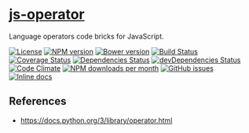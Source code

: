 [js-operator](http://make-github-pseudonymous-again.github.io/js-operator)
==

Language operators code bricks for JavaScript.

[![License](https://img.shields.io/github/license/aureooms/js-operator.svg?style=flat)](https://raw.githubusercontent.com/aureooms/js-operator/master/LICENSE)
[![NPM version](https://img.shields.io/npm/v/@aureooms/js-operator.svg?style=flat)](https://www.npmjs.org/package/@aureooms/js-operator)
[![Bower version](https://img.shields.io/bower/v/@aureooms/js-operator.svg?style=flat)](http://bower.io/search/?q=@aureooms/js-operator)
[![Build Status](https://img.shields.io/travis/aureooms/js-operator.svg?style=flat)](https://travis-ci.org/aureooms/js-operator)
[![Coverage Status](https://img.shields.io/coveralls/aureooms/js-operator.svg?style=flat)](https://coveralls.io/r/aureooms/js-operator)
[![Dependencies Status](https://img.shields.io/david/aureooms/js-operator.svg?style=flat)](https://david-dm.org/aureooms/js-operator#info=dependencies)
[![devDependencies Status](https://img.shields.io/david/dev/aureooms/js-operator.svg?style=flat)](https://david-dm.org/aureooms/js-operator#info=devDependencies)
[![Code Climate](https://img.shields.io/codeclimate/github/aureooms/js-operator.svg?style=flat)](https://codeclimate.com/github/aureooms/js-operator)
[![NPM downloads per month](https://img.shields.io/npm/dm/@aureooms/js-operator.svg?style=flat)](https://www.npmjs.org/package/@aureooms/js-operator)
[![GitHub issues](https://img.shields.io/github/issues/aureooms/js-operator.svg?style=flat)](https://github.com/aureooms/js-operator/issues)
[![Inline docs](http://inch-ci.org/github/aureooms/js-operator.svg?branch=master&style=shields)](http://inch-ci.org/github/aureooms/js-operator)


## References

  - https://docs.python.org/3/library/operator.html
